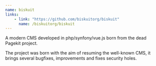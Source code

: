 ```yaml
---
name: biskuit
links: 
    - link: "https://github.com/biskuitorg/biskuit"
      name: /biskuitorg/biskuit
---
```

<p>A modern CMS developed in php/synfony/vue.js born from the dead Pagekit project.</p>
<p>The project was born with the aim of resuming the well-known CMS, it brings several bugfixes, improvements and
    fixes security holes.
</p>